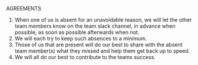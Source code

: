 AGREEMENTS
1. When one of us is absent for an unavoidable reason, we will let the other team members know on the team slack channel, in advance when possible, as soon as possible afterwards when not. 
2. We will each try to keep such absences to a minimum. 
3. Those of us that are present will do our best to share with the absent team member(s) what they missed and help them get back up to speed. 
4. We will all do our best to contribute to the teams success. 
